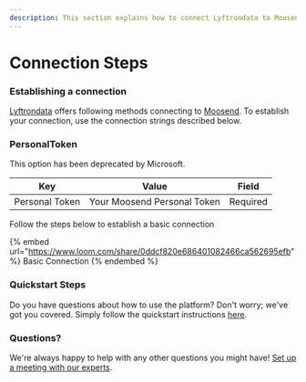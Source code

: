 ```yaml
---
description: This section explains how to connect Lyftrondata to Moosend.
---
```


# Connection Steps

### Establishing a connection

[Lyftrondata](https://www.lyftrondata.com) offers following methods connecting to [Moosend](https://www.lyftrondata.com/integration/marketing-analytics/moosend/). To establish your connection, use the connection strings described below.

### PersonalToken

This option has been deprecated by Microsoft.

| Key            | Value                       | Field    |
| -------------- | --------------------------- | -------- |
| Personal Token | Your Moosend Personal Token | Required |

Follow the steps below to establish a basic connection

{% embed url="https://www.loom.com/share/0ddcf820e686401082466ca562695efb" %}
Basic Connection
{% endembed %}

### Quickstart Steps

Do you have questions about how to use the platform? Don't worry; we've got you covered. Simply follow the quickstart instructions [here](./).

### Questions? <a href="#questions" id="questions"></a>

We're always happy to help with any other questions you might have! [Set up a meeting with our experts](https://www.lyftrondata.com/book-a-meeting/).

